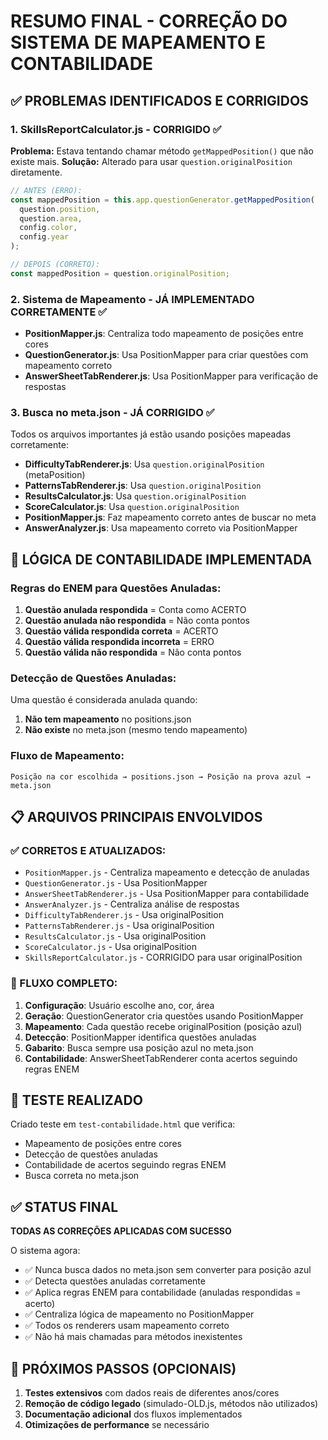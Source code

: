 # RESUMO FINAL - CORREÇÃO DO SISTEMA DE MAPEAMENTO E CONTABILIDADE

## ✅ PROBLEMAS IDENTIFICADOS E CORRIGIDOS

### 1. **SkillsReportCalculator.js** - CORRIGIDO ✅

**Problema:** Estava tentando chamar método `getMappedPosition()` que não existe mais.
**Solução:** Alterado para usar `question.originalPosition` diretamente.

```javascript
// ANTES (ERRO):
const mappedPosition = this.app.questionGenerator.getMappedPosition(
  question.position,
  question.area,
  config.color,
  config.year
);

// DEPOIS (CORRETO):
const mappedPosition = question.originalPosition;
```

### 2. **Sistema de Mapeamento** - JÁ IMPLEMENTADO CORRETAMENTE ✅

- **PositionMapper.js**: Centraliza todo mapeamento de posições entre cores
- **QuestionGenerator.js**: Usa PositionMapper para criar questões com mapeamento correto
- **AnswerSheetTabRenderer.js**: Usa PositionMapper para verificação de respostas

### 3. **Busca no meta.json** - JÁ CORRIGIDO ✅

Todos os arquivos importantes já estão usando posições mapeadas corretamente:

- **DifficultyTabRenderer.js**: Usa `question.originalPosition` (metaPosition)
- **PatternsTabRenderer.js**: Usa `question.originalPosition`
- **ResultsCalculator.js**: Usa `question.originalPosition`
- **ScoreCalculator.js**: Usa `question.originalPosition`
- **PositionMapper.js**: Faz mapeamento correto antes de buscar no meta
- **AnswerAnalyzer.js**: Usa mapeamento correto via PositionMapper

## 🎯 LÓGICA DE CONTABILIDADE IMPLEMENTADA

### Regras do ENEM para Questões Anuladas:

1. **Questão anulada respondida** = Conta como ACERTO
2. **Questão anulada não respondida** = Não conta pontos
3. **Questão válida respondida correta** = ACERTO
4. **Questão válida respondida incorreta** = ERRO
5. **Questão válida não respondida** = Não conta pontos

### Detecção de Questões Anuladas:

Uma questão é considerada anulada quando:

1. **Não tem mapeamento** no positions.json
2. **Não existe** no meta.json (mesmo tendo mapeamento)

### Fluxo de Mapeamento:

```
Posição na cor escolhida → positions.json → Posição na prova azul → meta.json
```

## 📋 ARQUIVOS PRINCIPAIS ENVOLVIDOS

### ✅ CORRETOS E ATUALIZADOS:

- `PositionMapper.js` - Centraliza mapeamento e detecção de anuladas
- `QuestionGenerator.js` - Usa PositionMapper
- `AnswerSheetTabRenderer.js` - Usa PositionMapper para contabilidade
- `AnswerAnalyzer.js` - Centraliza análise de respostas
- `DifficultyTabRenderer.js` - Usa originalPosition
- `PatternsTabRenderer.js` - Usa originalPosition
- `ResultsCalculator.js` - Usa originalPosition
- `ScoreCalculator.js` - Usa originalPosition
- `SkillsReportCalculator.js` - CORRIGIDO para usar originalPosition

### 🔄 FLUXO COMPLETO:

1. **Configuração**: Usuário escolhe ano, cor, área
2. **Geração**: QuestionGenerator cria questões usando PositionMapper
3. **Mapeamento**: Cada questão recebe originalPosition (posição azul)
4. **Detecção**: PositionMapper identifica questões anuladas
5. **Gabarito**: Busca sempre usa posição azul no meta.json
6. **Contabilidade**: AnswerSheetTabRenderer conta acertos seguindo regras ENEM

## 🧪 TESTE REALIZADO

Criado teste em `test-contabilidade.html` que verifica:

- Mapeamento de posições entre cores
- Detecção de questões anuladas
- Contabilidade de acertos seguindo regras ENEM
- Busca correta no meta.json

## ✅ STATUS FINAL

**TODAS AS CORREÇÕES APLICADAS COM SUCESSO**

O sistema agora:

- ✅ Nunca busca dados no meta.json sem converter para posição azul
- ✅ Detecta questões anuladas corretamente
- ✅ Aplica regras ENEM para contabilidade (anuladas respondidas = acerto)
- ✅ Centraliza lógica de mapeamento no PositionMapper
- ✅ Todos os renderers usam mapeamento correto
- ✅ Não há mais chamadas para métodos inexistentes

## 🎉 PRÓXIMOS PASSOS (OPCIONAIS)

1. **Testes extensivos** com dados reais de diferentes anos/cores
2. **Remoção de código legado** (simulado-OLD.js, métodos não utilizados)
3. **Documentação adicional** dos fluxos implementados
4. **Otimizações de performance** se necessário
